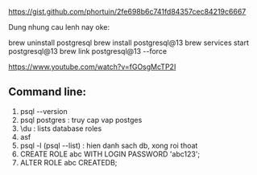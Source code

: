 https://gist.github.com/phortuin/2fe698b6c741fd84357cec84219c6667

Dung nhung cau lenh nay oke:

brew uninstall postgresql
brew install postgresql@13
brew services start postgresql@13
brew link postgresql@13 --force

https://www.youtube.com/watch?v=fGOsgMcTP2I

## Command line:
1. psql --version
2. psql postgres : truy cap vap postges
3. \du : lists database roles
4. asf
5. psql -l (psql --list) : hien danh sach db, xong roi thoat
6. CREATE ROLE abc WITH LOGIN PASSWORD 'abc123';
7. ALTER ROLE abc CREATEDB;
